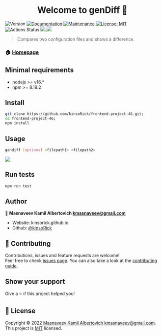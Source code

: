 <h1 align="center">Welcome to genDiff 👋</h1>
<p>
  <img alt="Version" src="https://img.shields.io/badge/version-1.0.0-blue.svg?cacheSeconds=2592000" />
  <a href="https://github.com/kinsoRick/frontend-project-46#readme" target="_blank">
    <img alt="Documentation" src="https://img.shields.io/badge/documentation-yes-brightgreen.svg" />
  </a>
  <a href="https://github.com/kinsoRick/frontend-project-46/graphs/commit-activity" target="_blank">
    <img alt="Maintenance" src="https://img.shields.io/badge/Maintained%3F-yes-green.svg" />
  </a>
  <a href="https://github.com/kinsoRick/frontend-project-46/blob/master/LICENSE" target="_blank">
    <img alt="License: MIT" src="https://img.shields.io/github/license/kinsoRick/frontend-project-46" />
  </a>
  <img alt="Actions Status" src="https://github.com/kinsoRick/frontend-project-46/workflows/hexlet-check/badge.svg"/>
  <a href="https://codeclimate.com/github/kinsoRick/frontend-project-46/maintainability">
    <img src="https://api.codeclimate.com/v1/badges/762da3a4f9d81d79ced3/maintainability"/>
  </a>
  <a href="https://codeclimate.com/github/kinsoRick/frontend-project-46/test_coverage">
    <img src="https://api.codeclimate.com/v1/badges/762da3a4f9d81d79ced3/test_coverage" />
  </a>
</p>

> Compares two configuration files and shows a difference.

### 🏠 [Homepage](https://github.com/kinsoRick/frontend-project-46#readme)

## Minimal requirements
* nodejs >= v16.*
* npm >= 8.19.2

## Install

```sh
git clone https://github.com/kinsoRick/frontend-project-46.git;
cd frontend-project-46;
npm install
```

## Usage

```sh
gendiff [options] <filepath1> <filepath2>
```
<a href="https://asciinema.org/a/VZxsJLIoK2lEo3E7kao2vxAdb" target="_blank"><img src="https://asciinema.org/a/VZxsJLIoK2lEo3E7kao2vxAdb.svg" /></a>

## Run tests

```sh
npm run test
```

## Author

👤 **Masnaveev Kamil Albertovich <kmasnaveev@gmail.com>**

* Website: kinsorick.github.io
* Github: [@kinsoRick](https://github.com/kinsoRick)

## 🤝 Contributing

Contributions, issues and feature requests are welcome!<br />Feel free to check [issues page](https://github.com/kinsoRick/frontend-project-46/issues). You can also take a look at the [contributing guide](https://github.com/kinsoRick/frontend-project-46/blob/master/CONTRIBUTING.md).

## Show your support

Give a ⭐️ if this project helped you!

## 📝 License

Copyright © 2022 [Masnaveev Kamil Albertovich <kmasnaveev@gmail.com>](https://github.com/kinsoRick).<br />
This project is [MIT](https://github.com/kinsoRick/frontend-project-46/blob/master/LICENSE) licensed.
